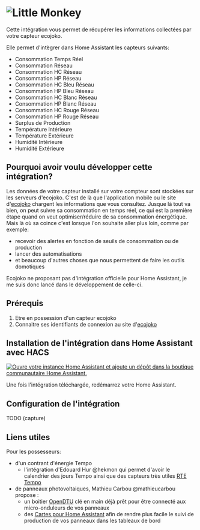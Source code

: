 # ![Little Monkey](/res/logo.png)

Cette intégration vous permet de récupérer les informations collectées par votre capteur ecojoko.

Elle permet d'intègrer dans Home Assistant les capteurs suivants:

* Consommation Temps Réel
* Consommation Réseau
* Consommation HC Réseau
* Consommation HP Réseau
* Consommation HC Bleu Réseau
* Consommation HP Bleu Réseau
* Consommation HC Blanc Réseau
* Consommation HP Blanc Réseau
* Consommation HC Rouge Réseau
* Consommation HP Rouge Réseau
* Surplus de Production
* Température Intérieure
* Température Extérieure
* Humidité Intérieure
* Humidité Extérieure

## Pourquoi avoir voulu développer cette intégration?

Les données de votre capteur installé sur votre compteur sont stockées sur les serveurs d'ecojoko. C'est de là que l'application mobile ou le site d'[ecojoko](https://service.ecojoko.com/) chargent les informations que vous consultez.
Jusque là tout va bien, on peut suivre sa consommation en temps réel, ce qui est la première étape quand on veut optimiser/réduire de sa consommation énergétique.
Mais là où sa coince c'est lorsque l'on souhaite aller plus loin, comme par exemple:

* recevoir des alertes en fonction de seuils de consommation ou de production
* lancer des automatisations
* et beaucoup d'autres choses que nous permettent de faire les outils domotiques

Ecojoko ne proposant pas d'intégration officielle pour Home Assistant, je me suis donc lancé dans le développement de celle-ci.

## Prérequis

1. Etre en possession d'un capteur ecojoko
1. Connaitre ses identifiants de connexion au site d'[ecojoko](https://service.ecojoko.com/)

## Installation de l'intégration dans Home Assistant avec HACS

[![Ouvre votre instance Home Assistant et ajoute un dépôt dans la boutique communautaire Home Assistant.](https://my.home-assistant.io/badges/hacs_repository.svg)](https://my.home-assistant.io/redirect/hacs_repository/?owner=jmcruvellier&repository=little_monkey&category=integration)

Une fois l'intégration téléchargée, redémarrez votre Home Assistant.

## Configuration de l'intégration

TODO (capture)

## Liens utiles
Pour les possesseurs:
* d'un contrant d'énergie Tempo
  - l'intégration d'Edouard Hur @hekmon qui permet d'avoir le calendrier des jours Tempo ainsi que des capteurs très utiles [RTE Tempo](https://github.com/hekmon/rtetempo)
* de panneaux photovoltaiques, Mathieu Carbou @mathieucarbou propose :
  - un boitier [OpenDTU](https://docs.google.com/document/u/0/d/e/2PACX-1vRaGy2E91kmr014nAi-rfvNxdpZqR6lFIXln1kMKg_T6_YWh72ZNLnwXHxUjQQexczNPZR3GftG7w-r/pub?pli=1) clé en main déjà prêt pour être connecté aux micro-onduleurs de vos panneaux
  - des [Cartes pour Home Assistant](https://gist.github.com/mathieucarbou/70539ced8f330be6205a91897ea1c639#opendtu--home-assistant) afin de rendre plus facile le suivi de production de vos panneaux dans les tableaux de bord
